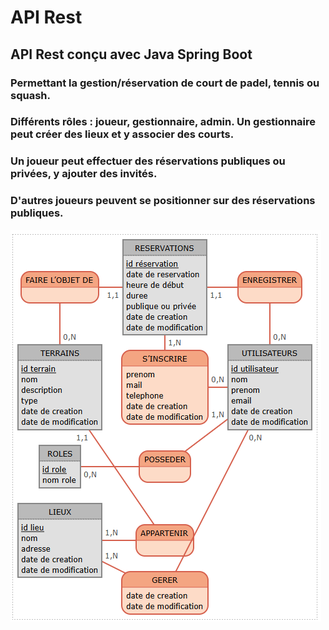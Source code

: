 # API Rest

## API Rest conçu avec Java Spring Boot

### Permettant la gestion/réservation de court de padel, tennis ou squash.
### Différents rôles : joueur, gestionnaire, admin. Un gestionnaire peut créer des lieux et y associer des courts.
### Un joueur peut effectuer des réservations publiques ou privées, y ajouter des invités.
### D'autres joueurs peuvent se positionner sur des réservations publiques.
![MCD](./doc/mcd.png "MCD")